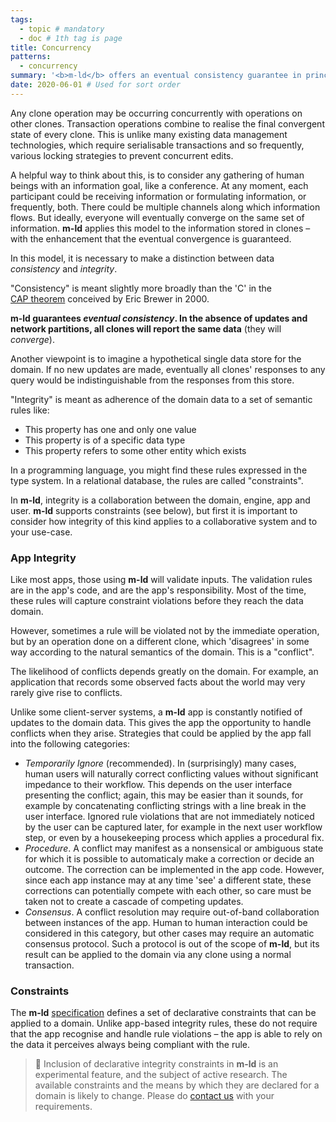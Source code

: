 ```yaml
---
tags:
  - topic # mandatory
  - doc # 1th tag is page
title: Concurrency
patterns:
  - concurrency
summary: '<b>m-ld</b> offers an eventual consistency guarantee in principle.'
date: 2020-06-01 # Used for sort order
---
```

Any clone operation may be occurring concurrently with operations on other
clones. Transaction operations combine to realise the final convergent state of
every clone. This is unlike many existing data management technologies, which
require serialisable transactions and so frequently, various locking strategies
to prevent concurrent edits.

A helpful way to think about this, is to consider any gathering of human beings
with an information goal, like a conference. At any moment, each participant
could be receiving information or formulating information, or frequently, both.
There could be multiple channels along which information flows. But ideally,
everyone will eventually converge on the same set of information. **m-ld**
applies this model to the information stored in clones – with the enhancement
that the eventual convergence is guaranteed.

In this model, it is necessary to make a distinction between data *consistency*
and *integrity*.

"Consistency" is meant slightly more broadly than the 'C' in the
[CAP&nbsp;theorem](https://people.eecs.berkeley.edu/~brewer/cs262b-2004/PODC-keynote.pdf)
conceived by Eric Brewer in 2000.

**m-ld guarantees *eventual consistency*. In the absence of updates and network
partitions, all clones will report the same data** (they will *converge*).

Another viewpoint is to imagine a hypothetical single data store for the domain.
If no new updates are made, eventually all clones' responses to any query would
be indistinguishable from the responses from this store.

"Integrity" is meant as adherence of the domain data to a set of semantic rules
like:
- This property has one and only one value
- This property is of a specific data type
- This property refers to some other entity which exists

In a programming language, you might find these rules expressed in the type
system. In a relational database, the rules are called "constraints".

In **m-ld**, integrity is a collaboration between the domain, engine, app and
user. **m-ld** supports constraints (see below), but first it is important to
consider how integrity of this kind applies to a collaborative system and to
your use-case.

### App Integrity
Like most apps, those using **m-ld** will validate inputs. The validation rules
are in the app's code, and are the app's responsibility. Most of the time, these
rules will capture constraint violations before they reach the data domain.

However, sometimes a rule will be violated not by the immediate operation, but
by an operation done on a different clone, which 'disagrees' in some way
according to the natural semantics of the domain. This is a "conflict".

The likelihood of conflicts depends greatly on the domain. For example, an
application that records some observed facts about the world may very rarely
give rise to conflicts.

Unlike some client-server systems, a **m-ld** app is constantly notified of
updates to the domain data. This gives the app the opportunity to handle
conflicts when they arise. Strategies that could be applied by the app fall into
the following categories:

- *Temporarily Ignore* (recommended). In (surprisingly) many cases, human users
  will naturally correct conflicting values without significant impedance to
  their workflow. This depends on the user interface presenting the conflict;
  again, this may be easier than it sounds, for example by concatenating
  conflicting strings with a line break in the user interface. Ignored rule
  violations that are not immediately noticed by the user can be captured later,
  for example in the next user workflow step, or even by a housekeeping process
  which applies a procedural fix.
- *Procedure*. A conflict may manifest as a nonsensical or ambiguous state for
  which it is possible to automaticaly make a correction or decide an outcome.
  The correction can be implemented in the app code. However, since each app
  instance may at any time 'see' a different state, these corrections can
  potentially compete with each other, so care must be taken not to create a
  cascade of competing updates.
- *Consensus*. A conflict resolution may require out-of-band collaboration
  between instances of the app. Human to human interaction could be considered
  in this category, but other cases may require an automatic consensus protocol.
  Such a protocol is out of the scope of **m-ld**, but its result can be applied
  to the domain via any clone using a normal transaction.

### Constraints
The **m-ld** [specification](http://spec.m-ld.org/#data-semantics) defines a set
of declarative constraints that can be applied to a domain. Unlike app-based
integrity rules, these do not require that the app recognise and handle rule
violations – the app is able to rely on the data it perceives always being
compliant with the rule.

> 🚧 Inclusion of declarative integrity constraints in **m-ld** is an
> experimental feature, and the subject of active research. The available
> constraints and the means by which they are declared for a domain is likely to
> change. Please do [contact&nbsp;us](/hello/) with your requirements.
